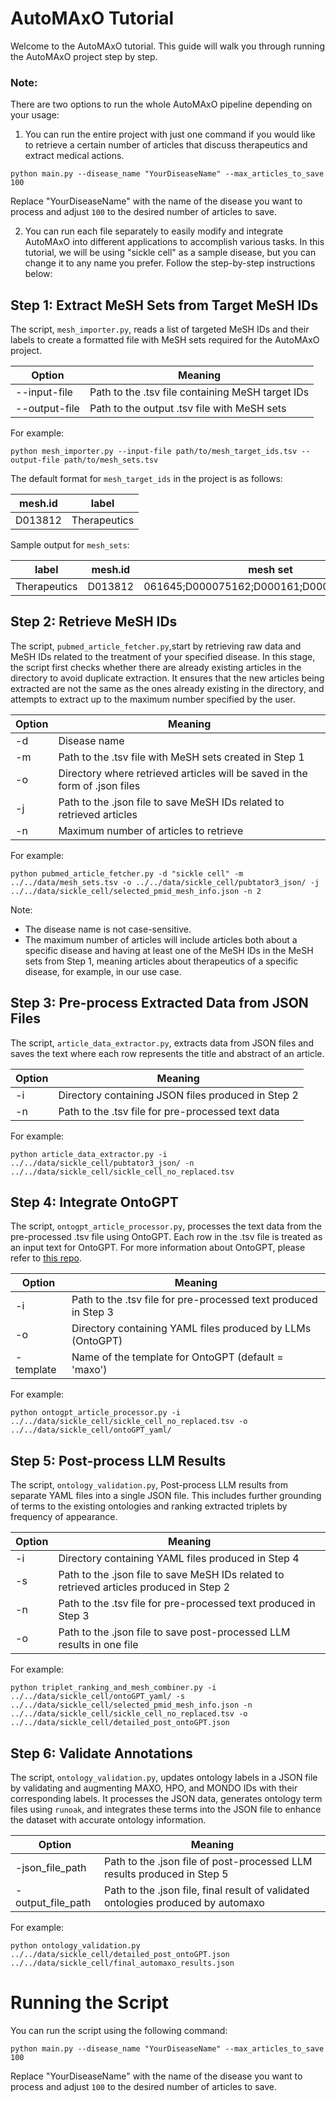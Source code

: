 # AutoMAxO Tutorial

Welcome to the AutoMAxO tutorial. This guide will walk you through running the AutoMAxO project step by step.

### Note:
There are two options to run the whole AutoMAxO pipeline depending on your usage:
1. You can run the entire project with just one command if you would like to retrieve a certain number of articles that discuss therapeutics and extract medical actions.

```shell
python main.py --disease_name "YourDiseaseName" --max_articles_to_save 100
```
Replace "YourDiseaseName" with the name of the disease you want to process and adjust `100` to the desired number of articles to save.

2. You can run each file separately to easily modify and integrate AutoMAxO into different applications to accomplish various tasks. In this tutorial, we will be using "sickle cell" as a sample disease, but you can change it to any name you prefer. Follow the step-by-step instructions below:

## Step 1: Extract MeSH Sets from Target MeSH IDs

The script, `mesh_importer.py`, reads a list of targeted MeSH IDs and their labels to create a formatted file with MeSH sets required for the AutoMAxO project.

| Option       | Meaning                                          |
|--------------|--------------------------------------------------|
| --input-file | Path to the .tsv file containing MeSH target IDs |
| --output-file| Path to the output .tsv file with MeSH sets      |

For example:

```shell
python mesh_importer.py --input-file path/to/mesh_target_ids.tsv --output-file path/to/mesh_sets.tsv
```
The default format for `mesh_target_ids` in the project is as follows:

| mesh.id | label        |
|---------|--------------|
| D013812 | Therapeutics |

Sample output for `mesh_sets`:

| label        | mesh.id | mesh set                             |
|--------------|---------|--------------------------------------|
| Therapeutics | D013812 | 061645;D000075162;D000161;D000203;D019050 |

## Step 2: Retrieve MeSH IDs

The script, `pubmed_article_fetcher.py`,start by retrieving raw data and MeSH IDs related to the treatment of your specified disease. In this stage, the script first checks whether there are already existing articles in the directory to avoid duplicate extraction. It ensures that the new articles being extracted are not the same as the ones already existing in the directory, and attempts to extract up to the maximum number specified by the user.

| Option | Meaning                                                                   |
|--------|---------------------------------------------------------------------------|
| -d     | Disease name                                                              |
| -m     | Path to the .tsv file with MeSH sets created in Step 1                    |
| -o     | Directory where retrieved articles will be saved in the form of .json files |
| -j     | Path to the .json file to save MeSH IDs related to retrieved articles     |
| -n     | Maximum number of articles to retrieve                                    |

For example:

```shell
python pubmed_article_fetcher.py -d "sickle cell" -m ../../data/mesh_sets.tsv -o ../../data/sickle_cell/pubtator3_json/ -j ../../data/sickle_cell/selected_pmid_mesh_info.json -n 2
```

Note:
* The disease name is not case-sensitive.
* The maximum number of articles will include articles both about a specific disease and having at least one of the MeSH IDs in the MeSH sets from Step 1, meaning articles about therapeutics of a specific disease, for example, in our use case.

## Step 3: Pre-process Extracted Data from JSON Files

The script, `article_data_extractor.py`, extracts data from JSON files and saves the text where each row represents the title and abstract of an article.

| Option | Meaning                                    |
|--------|--------------------------------------------|
| -i     | Directory containing JSON files produced in Step 2 |
| -n     | Path to the .tsv file for pre-processed text data  |

For example:

```shell
python article_data_extractor.py -i ../../data/sickle_cell/pubtator3_json/ -n ../../data/sickle_cell/sickle_cell_no_replaced.tsv
```

## Step 4: Integrate OntoGPT

The script, `ontogpt_article_processor.py`, processes the text data from the pre-processed .tsv file using OntoGPT. Each row in the .tsv file is treated as an input text for OntoGPT. For more information about OntoGPT, please refer to <a href="https://github.com/monarch-initiative/ontogpt" target="_blank">this repo</a>.


| Option     | Meaning                                                            |
|------------|--------------------------------------------------------------------|
| -i         | Path to the .tsv file for pre-processed text produced in Step 3    |
| -o         | Directory containing YAML files produced by LLMs (OntoGPT)         |
| -template  | Name of the template for OntoGPT (default = 'maxo')                |

For example:

```shell
python ontogpt_article_processor.py -i ../../data/sickle_cell/sickle_cell_no_replaced.tsv -o ../../data/sickle_cell/ontoGPT_yaml/
```

## Step 5: Post-process LLM Results

The script, `ontology_validation.py`, 
Post-process LLM results from separate YAML files into a single JSON file. This includes further grounding of terms to the existing ontologies and ranking extracted triplets by frequency of appearance.

| Option | Meaning                                                                                   |
|--------|-------------------------------------------------------------------------------------------|
| -i     | Directory containing YAML files produced in Step 4                                        |
| -s     | Path to the .json file to save MeSH IDs related to retrieved articles produced in Step 2  |
| -n     | Path to the .tsv file for pre-processed text produced in Step 3                           |
| -o     | Path to the .json file to save post-processed LLM results in one file                     |

For example:

```shell
python triplet_ranking_and_mesh_combiner.py -i ../../data/sickle_cell/ontoGPT_yaml/ -s ../../data/sickle_cell/selected_pmid_mesh_info.json -n ../../data/sickle_cell/sickle_cell_no_replaced.tsv -o ../../data/sickle_cell/detailed_post_ontoGPT.json
```

## Step 6: Validate Annotations

The script, `ontology_validation.py`, updates ontology labels in a JSON file by validating and augmenting MAXO, HPO, and MONDO IDs with their corresponding labels. It processes the JSON data, generates ontology term files using `runoak`, and integrates these terms into the JSON file to enhance the dataset with accurate ontology information.


| Option              | Meaning                                                                                   |
|---------------------|-------------------------------------------------------------------------------------------|
| -json_file_path     | Path to the .json file of post-processed LLM results produced in Step 5                   |
| -output_file_path   | Path to the .json file, final result of validated ontologies produced by automaxo         |

For example:

```shell
python ontology_validation.py ../../data/sickle_cell/detailed_post_ontoGPT.json ../../data/sickle_cell/final_automaxo_results.json
```

# Running the Script

You can run the script using the following command:

```shell
python main.py --disease_name "YourDiseaseName" --max_articles_to_save 100
```
Replace "YourDiseaseName" with the name of the disease you want to process and adjust `100` to the desired number of articles to save.